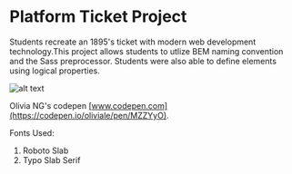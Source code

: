 # Platform Ticket Project

<p> Students recreate an 1895's ticket with modern web development technology.This project allows students to utlize BEM naming convention and the Sass preprocessor. Students were also able to define elements using logical properties.

![alt text](https://github.com/[ojohnson1]/[platform-ticket-ojohnson1]/[main]/platformticket.png?raw=true)

Olivia NG's codepen [www.codepen.com](https://codepen.io/oliviale/pen/MZZYyO).

Fonts Used:

1. Roboto Slab
2. Typo Slab Serif
